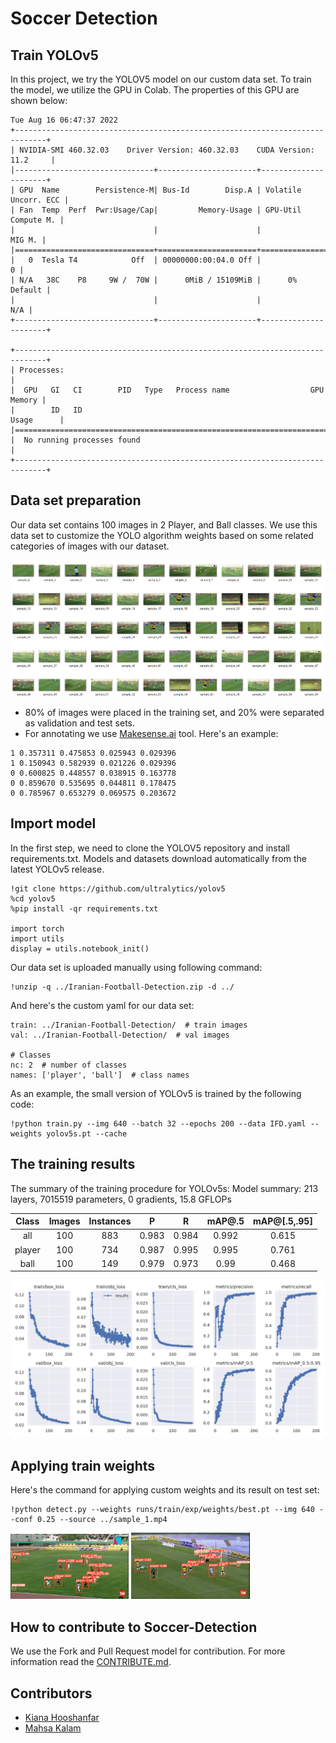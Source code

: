 # Soccer Detection

## Train YOLOv5

In this project, we try the YOLOV5 model on our custom data set. To train the model, we utilize the GPU in Colab. The properties of this GPU are shown below:
```
Tue Aug 16 06:47:37 2022       
+-----------------------------------------------------------------------------+
| NVIDIA-SMI 460.32.03    Driver Version: 460.32.03    CUDA Version: 11.2     |
|-------------------------------+----------------------+----------------------+
| GPU  Name        Persistence-M| Bus-Id        Disp.A | Volatile Uncorr. ECC |
| Fan  Temp  Perf  Pwr:Usage/Cap|         Memory-Usage | GPU-Util  Compute M. |
|                               |                      |               MIG M. |
|===============================+======================+======================|
|   0  Tesla T4            Off  | 00000000:00:04.0 Off |                    0 |
| N/A   38C    P8     9W /  70W |      0MiB / 15109MiB |      0%      Default |
|                               |                      |                  N/A |
+-------------------------------+----------------------+----------------------+
                                                                               
+-----------------------------------------------------------------------------+
| Processes:                                                                  |
|  GPU   GI   CI        PID   Type   Process name                  GPU Memory |
|        ID   ID                                                   Usage      |
|=============================================================================|
|  No running processes found                                                 |
+-----------------------------------------------------------------------------+
```
## Data set preparation

Our data set contains 100 images in 2 Player, and Ball classes. We use this data set to customize the YOLO algorithm weights based on some related categories of images with our dataset.

![Alt text](Images/Data-set.png)

* 80% of images were placed in the training set, and 20% were separated as validation and test sets.
* For annotating we use [Makesense.ai](Makesense.ai) tool. Here's an example:
```
1 0.357311 0.475853 0.025943 0.029396
1 0.150943 0.582939 0.021226 0.029396
0 0.600825 0.448557 0.038915 0.163778
0 0.859670 0.535695 0.044811 0.178475
0 0.785967 0.653279 0.069575 0.203672
```
## Import model

In the first step, we need to clone the YOLOV5 repository and install requirements.txt. Models and datasets download automatically from the latest YOLOv5 release.
```
!git clone https://github.com/ultralytics/yolov5 
%cd yolov5
%pip install -qr requirements.txt  

import torch 
import utils 
display = utils.notebook_init()  
```
Our data set is uploaded manually using following command:
```
!unzip -q ../Iranian-Football-Detection.zip -d ../
```
And here's the custom yaml for our data set:
```
train: ../Iranian-Football-Detection/  # train images
val: ../Iranian-Football-Detection/  # val images

# Classes
nc: 2  # number of classes
names: ['player', 'ball']  # class names
```
As an example, the small version of YOLOv5 is trained by the following code:
```
!python train.py --img 640 --batch 32 --epochs 200 --data IFD.yaml --weights yolov5s.pt --cache
```

## The training results

The summary of the training procedure for YOLOv5s:
Model summary: 213 layers, 7015519 parameters, 0 gradients, 15.8 GFLOPs

|Class  |   Images | Instances  |   P    |  R  |   mAP@.5 | mAP@[.5,.95] |
| :---: | :---: | :---: | :---: | :---: | :---: | :---: |
|  all  |  100  |  883  |  0.983  |  0.984  |  0.992  |  0.615  |
|  player  |  100  |  734  |  0.987  |  0.995  |  0.995  |  0.761  |
|  ball  |  100  |  149  |  0.979  |  0.973  |  0.99  |  0.468  |

![Alt text](Images/Results.png)

## Applying train weights

Here's the command for applying custom weights and its result on test set:
```
!python detect.py --weights runs/train/exp/weights/best.pt --img 640 --conf 0.25 --source ../sample_1.mp4
```
<p float="center">
  <img src="Images/Sample-1.png?raw=true" width="37.5%" />
  <img src="Images/Sample-2.png?raw=true" width="37.75%" /> 
</p>

## How to contribute to Soccer-Detection

We use the Fork and Pull Request model for contribution. For more information read the [CONTRIBUTE.md](https://github.com/klammhsa/Soccer-Detection/blob/main/CONTRIBUTE.md).

## Contributors
- [Kiana Hooshanfar](https://www.github.com/K-Hooshanfar)
- [Mahsa Kalam](https://www.github.com/klammhsa)
